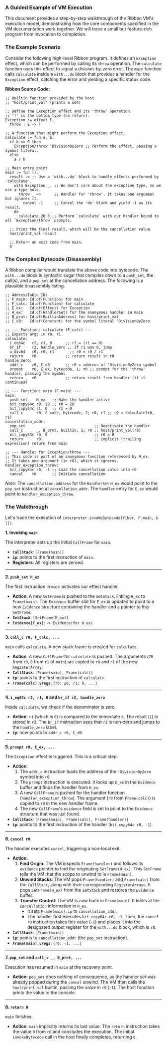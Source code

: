 ### A Guided Example of VM Execution

This document provides a step-by-step walkthrough of the Ribbon VM's execution model, demonstrating how the core components specified in the VM documentation work together. We will trace a small but feature-rich program from invocation to completion.

### The Example Scenario

Consider the following high-level Ribbon program. It defines an `Exception` effect, which can be performed by calling its `throw` operation. The `calculate` function uses this effect to signal a division-by-zero error. The `main` function calls `calculate` inside a `with...do` block that provides a handler for the `Exception` effect, catching the error and yielding a specific status code.

**Ribbon Source Code:**
```ribbon
;; Builtin function provided by the host
;; "host/print_val" (prints a u64)

;; Define the Exception effect and its 'throw' operation.
;; '!' is the bottom type (no return).
Exception := effect E.
  throw : E -> !

;; A function that might perform the Exception effect.
calculate := fun a, b.
  if b == 0 then
    Exception/throw 'DivisionByZero ;; Perform the effect, passing a symbol literal.
  else
    a / b

;; Main entry point
main := fun (). 
  result := ;; Use a 'with...do' block to handle effects performed by 'calculate'.
    with Exception _. ;; We don't care about the exception type, so we use a type hole.
      throw _ =>      ;; Handler for 'throw'. It takes one argument but ignores it.
        cancel -1     ;; Cancel the 'do' block and yield -1 as its result.
    do
      calculate 20 0 ;; Perform `calculate` with our handler bound to all `Exception/throw` prompts.
  
  ;; Print the final result, which will be the cancellation value.
  host/print_val result

  ;; Return an exit code from main.
  0
```

### The Compiled Bytecode (Disassembly)

A Ribbon compiler would translate the above code into bytecode. The `with...do` block is syntactic sugar that compiles down to a `push_set`, the call(s), and a `pop_set` at the cancellation address. The following is a plausible disassembly listing.

```
;; AddressTable IDs
;; F_main: Id.of(Function) for main
;; F_calc: Id.of(Function) for calculate
;; E_ex:   Id.of(Effect) for Exception
;; H_ex:   Id.of(HandlerSet) for the anonymous handler in main
;; B_prnt: Id.of(BuiltinAddress) for host/print_val
;; C_d0:   Id.of(Constant) for the symbol literal 'DivisionByZero

;; --- Function: calculate (F_calc) ---
;; Expects args in r0, r1.
calculate:
  i_eq64c   r2, r1, 0      ;; r2 = (r1 == 0)
  br_if     r2, handle_zero ;; if r1 was 0, jump
  u_div64   r0, r0, r1       ;; r0 = r0 / r1
  return    r0             ;; return result in r0
handle_zero:
  addr_c    r0, C_d0       ;; r0 = address of 'DivisionByZero symbol
  prompt    r0, E_ex, bytecode, 1; r0 ;; prompt for the 'throw' handler, passing the symbol
  return    r0             ;; return result from handler (if it continues)

;; --- Function: main (F_main) ---
main:
  push_set    H_ex   ;; Make the handler active
  bit_copy64c r0, 20 ;; r0 = 20
  bit_copy64c r1, 0  ;; r1 = 0
  call_c      r0, F_calc, bytecode, 2; r0, r1 ;; r0 = calculate(r0, r1)
cancellation_addr:
  pop_set                               ;; Deactivate the handler
  call_c      _, B_prnt, builtin, 1; r0 ;; host/print_val(r0)
  bit_copy64c r0, 0                     ;; r0 = 0
  return      r0                        ;; implicit (trailing expression) return from main

;; --- Handler for Exception/throw ---
;; This code is part of an anonymous function referenced by H_ex.
;; It takes one argument (in r0), which it ignores.
handler_exception_throw:
  bit_copy64c r0, -1 ;; Load the cancellation value into r0
  cancel    r0       ;; Initiate cancellation
```

*Note*: The `cancellation.address` for the `HandlerSet` `H_ex` would point to the `pop_set` instruction at `cancellation_addr`. The `handler` entry for `E_ex` would point to `handler_exception_throw`.

### The Walkthrough

Let's trace the execution of `interpreter.invokeBytecode(fiber, F_main, &[])`.

**1. Invoking `main`**

The interpreter sets up the initial `CallFrame` for `main`.

* **`CallStack`**: `[Frame(main)]`
* **`ip`**: points to the first instruction of `main`.
* **Registers**: All registers are zeroed.

---
**2. `push_set H_ex`**

The first instruction in `main` activates our effect handler.

* **Action**: A new `SetFrame` is pushed to the `SetStack`, linking `H_ex` to `Frame(main)`. The `Evidence` buffer slot for `E_ex` is updated to point to a new `Evidence` structure containing the handler and a pointer to this `SetFrame`.
* **`SetStack`**: `[SetFrame(H_ex)]`
* **`Evidence[E_ex]`**: `-> Evidence(for H_ex)`

---
**3. `call_c r0, F_calc, ...`**

`main` calls `calculate`. A new stack frame is created for `calculate`.

* **Action**: A new `CallFrame` for `calculate` is pushed. The arguments (`20` from `r0`, `0` from `r1` of `main`) are copied to `r0` and `r1` of the new `RegisterArray`.
* **`CallStack`**: `[Frame(main), Frame(calc)]`
* **`ip`**: points to the first instruction of `calculate`.
* **`Frame(calc).vregs`**: `{r0: 20, r1: 0, ...}`

---
**4. `i_eq64c r2, r1, 0` and `br_if r2, handle_zero`**

Inside `calculate`, we check if the denominator is zero.

* **Action**: `r1` (which is `0`) is compared to the immediate `0`. The result (`1`) is stored in `r2`. The `br_if` instruction sees that `r2` is non-zero and jumps to the `handle_zero` label.
* **`ip`**: now points to `addr_c r0, C_d0`.

---
**5. `prompt r0, E_ex, ...`**

The `Exception` effect is triggered. This is a critical step.

* **Action**:
    1. The `addr_c` instruction loads the address of the `'DivisionByZero` symbol into `r0`.
    2. The `prompt` instruction is executed. It looks up `E_ex` in the `Evidence` buffer and finds the handler from `H_ex`.
    3. A new `CallFrame` is pushed for the handler function (`handler_exception_throw`). The argument (`r0` from `Frame(calc)`) is copied to `r0` in the new handler frame.
    4. The new `CallFrame`'s `evidence` field is set to point to the `Evidence` structure that was just found.
* **`CallStack`**: `[Frame(main), Frame(calc), Frame(handler)]`
* **`ip`**: points to the first instruction of the handler (`bit_copy64c r0, -1`).

---
**6. `cancel r0`**

The handler executes `cancel`, triggering a non-local exit.

* **Action**:
    1. **Find Origin**: The VM inspects `Frame(handler)` and follows its `evidence` pointer to find the originating `SetFrame(H_ex)`. This `SetFrame` tells the VM that the scope to unwind to is `Frame(main)`.
    2. **Unwind Stacks**: The VM pops `Frame(handler)` and `Frame(calc)` from the `CallStack`, along with their corresponding `RegisterArray`s. It pops `SetFrame(H_ex)` from the `SetStack` and restores the `Evidence` buffer.
    3. **Transfer Control**: The VM is now back in `Frame(main)`. It looks at the `cancellation` information in `H_ex`.
       * It sets `Frame(main).ip` to `cancellation_addr`.
       * The handler first executes `bit_copy64c r0, -1`. Then, the `cancel r0` instruction takes this value (`-1`) and places it into the designated output register for the `with...do` block, which is `r0`.
* **`CallStack`**: `[Frame(main)]`
* **`ip`**: points to `cancellation_addr` (the `pop_set` instruction).
* **`Frame(main).vregs`**: `{r0: -1, ...}`

---
**7. `pop_set` and `call_c _, B_prnt, ...`**

Execution has resumed in `main` at the recovery point.

* **Action**: `pop_set` does nothing of consequence, as the handler set was already popped during the `cancel` unwind. The VM then calls the `host/print_val` builtin, passing the value in `r0` (`-1`). The host function prints the value to the console.

---
**8. `return 0`**

`main` finishes.

* **Action**: `main` implicitly returns its last value. The `return` instruction takes the value `0` from `r0` and concludes the execution. The initial `invokeBytecode` call in the host finally completes, returning `0`.